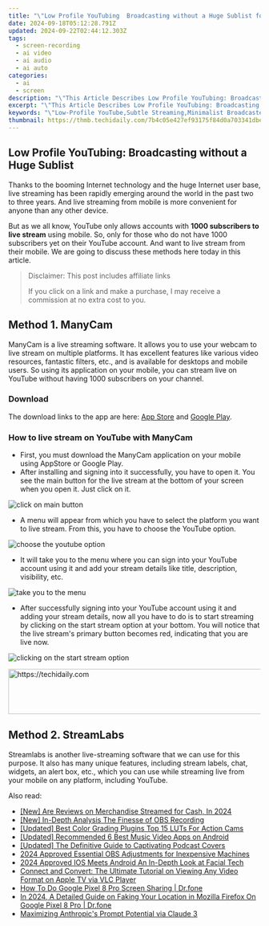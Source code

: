 ```yaml
---
title: "\"Low Profile YouTubing  Broadcasting without a Huge Sublist for 2024\""
date: 2024-09-18T05:12:28.791Z
updated: 2024-09-22T02:44:12.303Z
tags: 
  - screen-recording
  - ai video
  - ai audio
  - ai auto
categories: 
  - ai
  - screen
description: "\"This Article Describes Low Profile YouTubing: Broadcasting without a Huge Sublist for 2024\""
excerpt: "\"This Article Describes Low Profile YouTubing: Broadcasting without a Huge Sublist for 2024\""
keywords: "\"Low-Profile YouTube,Subtle Streaming,Minimalist Broadcaster,Small Channel Viewer,Undiscovered YouTuber,Hidden Content Sharer,Gentle Broadcasting\""
thumbnail: https://thmb.techidaily.com/7b4c05e427ef93175f84d0a703341dbe0517d72f4c6891c8d31a4e5e36657912.jpg
---
```


## Low Profile YouTubing: Broadcasting without a Huge Sublist

Thanks to the booming Internet technology and the huge Internet user base, live streaming has been rapidly emerging around the world in the past two to three years. And live streaming from mobile is more convenient for anyone than any other device.

But as we all know, YouTube only allows accounts with **1000 subscribers to live stream** using mobile. So, only for those who do not have 1000 subscribers yet on their YouTube account. And want to live stream from their mobile. We are going to discuss these methods here today in this article.

>  Disclaimer: This post includes affiliate links
>
>  If you click on a link and make a purchase, I may receive a commission at no extra cost to you.
>

## Method 1\. ManyCam

ManyCam is a live streaming software. It allows you to use your webcam to live stream on multiple platforms. It has excellent features like various video resources, fantastic filters, etc., and is available for desktops and mobile users. So using its application on your mobile, you can stream live on YouTube without having 1000 subscribers on your channel.

### Download

The download links to the app are here: [App Store](https://apps.apple.com/us/app/manycam/id1112694921?ls=1) and [Google Play](https://play.google.com/store/apps/details?id=com.visicommedia.manycam).

### How to live stream on YouTube with ManyCam

* First, you must download the ManyCam application on your mobile using AppStore or Google Play.
* After installing and signing into it successfully, you have to open it. You see the main button for the live stream at the bottom of your screen when you open it. Just click on it.

![click on main button](https://images.wondershare.com/filmora/article-images/2022/12/live-stream-1.jpg)

* A menu will appear from which you have to select the platform you want to live stream. From this, you have to choose the YouTube option.

![choose the youtube option](https://images.wondershare.com/filmora/article-images/2022/12/live-stream-2.jpg)

* It will take you to the menu where you can sign into your YouTube account using it and add your stream details like title, description, visibility, etc.

![take you to the menu](https://images.wondershare.com/filmora/article-images/2022/12/live-stream-3.jpg)

* After successfully signing into your YouTube account using it and adding your stream details, now all you have to do is to start streaming by clicking on the start stream option at your bottom. You will notice that the live stream's primary button becomes red, indicating that you are live now.

![clicking on the start stream option](https://images.wondershare.com/filmora/article-images/2022/12/live-stream-4.jpg)

<!-- affiliate ads begin -->
<a href="https://appsumo.8odi.net/c/5597632/2123739/7443" target="_top" id="2123739">
  <img src="//a.impactradius-go.com/display-ad/7443-2123739" border="0" alt="https://techidaily.com" width="728" height="90"/>
</a>
<img height="0" width="0" src="https://appsumo.8odi.net/i/5597632/2123739/7443" style="position:absolute;visibility:hidden;" border="0" />
<!-- affiliate ads end -->

## Method 2\. StreamLabs

Streamlabs is another live-streaming software that we can use for this purpose. It also has many unique features, including stream labels, chat, widgets, an alert box, etc., which you can use while streaming live from your mobile on any platform, including YouTube.


<ins class="adsbygoogle"
     style="display:block"
     data-ad-format="autorelaxed"
     data-ad-client="ca-pub-7571918770474297"
     data-ad-slot="1223367746"></ins>



<ins class="adsbygoogle"
     style="display:block"
     data-ad-client="ca-pub-7571918770474297"
     data-ad-slot="8358498916"
     data-ad-format="auto"
     data-full-width-responsive="true"></ins>


<span class="atpl-alsoreadstyle">Also read:</span>
<div><ul>
<li><a href="https://fox-links.techidaily.com/new-are-reviews-on-merchandise-streamed-for-cash-in-2024/"><u>[New] Are Reviews on Merchandise Streamed for Cash, In 2024</u></a></li>
<li><a href="https://screen-video-capture.techidaily.com/new-in-depth-analysis-the-finesse-of-obs-recording/"><u>[New] In-Depth Analysis The Finesse of OBS Recording</u></a></li>
<li><a href="https://fox-links.techidaily.com/updated-best-color-grading-plugins-top-15-luts-for-action-cams/"><u>[Updated] Best Color Grading Plugins Top 15 LUTs For Action Cams</u></a></li>
<li><a href="https://fox-links.techidaily.com/updated-recommended-6-best-music-video-apps-on-android/"><u>[Updated] Recommended 6 Best Music Video Apps on Android</u></a></li>
<li><a href="https://some-skills.techidaily.com/updated-the-definitive-guide-to-captivating-podcast-covers/"><u>[Updated] The Definitive Guide to Captivating Podcast Covers</u></a></li>
<li><a href="https://remote-screen-capture.techidaily.com/2024-approved-essential-obs-adjustments-for-inexpensive-machines/"><u>2024 Approved Essential OBS Adjustments for Inexpensive Machines</u></a></li>
<li><a href="https://fox-cloud.techidaily.com/2024-approved-ios-meets-android-an-in-depth-look-at-facial-tech/"><u>2024 Approved IOS Meets Android An In-Depth Look at Facial Tech</u></a></li>
<li><a href="https://techno-recovery.techidaily.com/connect-and-convert-the-ultimate-tutorial-on-viewing-any-video-format-on-apple-tv-via-vlc-player/"><u>Connect and Convert: The Ultimate Tutorial on Viewing Any Video Format on Apple TV via VLC Player</u></a></li>
<li><a href="https://screen-mirror.techidaily.com/how-to-do-google-pixel-8-pro-screen-sharing-drfone-by-drfone-android/"><u>How To Do Google Pixel 8 Pro Screen Sharing | Dr.fone</u></a></li>
<li><a href="https://change-location.techidaily.com/in-2024-a-detailed-guide-on-faking-your-location-in-mozilla-firefox-on-google-pixel-8-pro-drfone-by-drfone-virtual-android/"><u>In 2024, A Detailed Guide on Faking Your Location in Mozilla Firefox On Google Pixel 8 Pro | Dr.fone</u></a></li>
<li><a href="https://tech-revival.techidaily.com/maximizing-anthropics-prompt-potential-via-claude-3/"><u>Maximizing Anthropic's Prompt Potential via Claude 3</u></a></li>
</ul></div>

